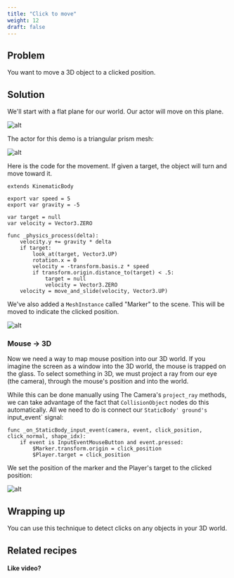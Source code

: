 ```yaml
---
title: "Click to move"
weight: 12
draft: false
---
```


## Problem

You want to move a 3D object to a clicked position.

## Solution

We'll start with a flat plane for our world. Our actor will move on this plane.

![alt](/godot_recipes/img/3d_click_01.png)

The actor for this demo is a triangular prism mesh:

![alt](/godot_recipes/img/3d_click_02.png)

Here is the code for the movement. If given a target, the object will turn and move toward it.

```gdscript
extends KinematicBody

export var speed = 5
export var gravity = -5

var target = null
var velocity = Vector3.ZERO

func _physics_process(delta):
    velocity.y += gravity * delta
    if target:
        look_at(target, Vector3.UP)
        rotation.x = 0
        velocity = -transform.basis.z * speed
        if transform.origin.distance_to(target) < .5:
            target = null
            velocity = Vector3.ZERO
    velocity = move_and_slide(velocity, Vector3.UP)
```

We've also added a `MeshInstance` called "Marker" to the scene. This will be moved to indicate the clicked position.

![alt](/godot_recipes/img/3d_click_03.png)

### Mouse -> 3D

Now we need a way to map mouse position into our 3D world. If you imagine the screen as a window into the 3D world, the mouse is trapped on the glass. To select something in 3D, we must project a ray from our eye (the camera), through the mouse's position and into the world.

While this can be done manually using The Camera's `project_ray` methods, we can take advantage of the fact that `CollisionObject` nodes do this automatically. All we need to do is connect our `StaticBody' ground's `input_event` signal:

```gdscript
func _on_StaticBody_input_event(camera, event, click_position, click_normal, shape_idx):
    if event is InputEventMouseButton and event.pressed:
        $Marker.transform.origin = click_position
        $Player.target = click_position
```

We set the position of the marker and the Player's target to the clicked position:

![alt](/godot_recipes/img/3d_click_04.gif)

## Wrapping up

You can use this technique to detect clicks on any objects in your 3D world.

<!-- {{% notice note %}}
Download the project file here: [floating_text.zip](/godot_recipes/files/floating_text.zip)
{{% /notice %}} -->

## Related recipes

<!-- - [UI: Labels](/godot_recipes/ui/labels/)
- [UI: Object Healthbars](/godot_recipes/ui/unit_healthbar/) -->

#### Like video?
